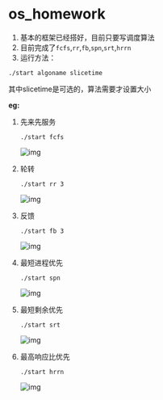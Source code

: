 os_homework
===========

1. 基本的框架已经搭好，目前只要写调度算法
2. 目前完成了`fcfs`,`rr`,`fb`,`spn`,`srt`,`hrrn`
3. 运行方法：

```{sh}
./start algoname slicetime 
```

其中slicetime是可选的，算法需要才设置大小

**eg:**

1. 先来先服务

    ```{sh}
    ./start fcfs
    ```

    ![img](https://github.com/panhzh3/os_homework/raw/master/pic/fcfs.png)


2. 轮转

    ```{sh}
    ./start rr 3
    ```

    ![img](https://github.com/panhzh3/os_homework/raw/master/pic/rr-3.png)


3. 反馈
    ```{sh}
    ./start fb 3
    ```

    ![img](https://github.com/panhzh3/os_homework/raw/master/pic/fb-3.png)

    
4. 最短进程优先
    ```{sh}
    ./start spn
    ```

    ![img](https://github.com/panhzh3/os_homework/raw/master/pic/spn.png)

    
5. 最短剩余优先
    ```{sh}
    ./start srt
    ```

    ![img](https://github.com/panhzh3/os_homework/raw/master/pic/srt.png)
    
6. 最高响应比优先
    ```{sh}
    ./start hrrn
    ```    

    ![img](https://github.com/panhzh3/os_homework/raw/master/pic/hrrn.png)

